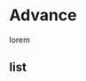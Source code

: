 <script>
 import ListOfAdvance from '$lib/components/listofAdvance.svelte';;
</script>

# Advance

lorem

## list

<ListOfAdvance />

